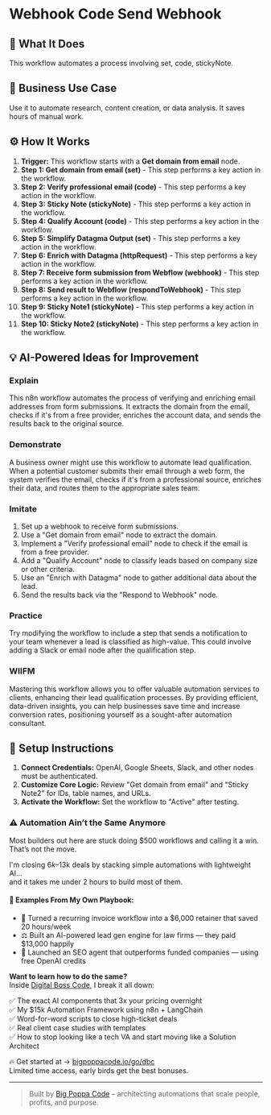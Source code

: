 # Webhook Code Send Webhook

## 🚀 What It Does
This workflow automates a process involving set, code, stickyNote.

## 💼 Business Use Case
Use it to automate research, content creation, or data analysis. It saves hours of manual work.

## ⚙️ How It Works
1.  **Trigger:** This workflow starts with a **Get domain from email** node.
2. **Step 1: Get domain from email (set)** - This step performs a key action in the workflow.
3. **Step 2: Verify professional email (code)** - This step performs a key action in the workflow.
4. **Step 3: Sticky Note (stickyNote)** - This step performs a key action in the workflow.
5. **Step 4: Qualify Account (code)** - This step performs a key action in the workflow.
6. **Step 5: Simplify Datagma Output (set)** - This step performs a key action in the workflow.
7. **Step 6: Enrich with Datagma (httpRequest)** - This step performs a key action in the workflow.
8. **Step 7: Receive form submission from Webflow (webhook)** - This step performs a key action in the workflow.
9. **Step 8: Send result to Webflow (respondToWebhook)** - This step performs a key action in the workflow.
10. **Step 9: Sticky Note1 (stickyNote)** - This step performs a key action in the workflow.
11. **Step 10: Sticky Note2 (stickyNote)** - This step performs a key action in the workflow.

## 💡 AI-Powered Ideas for Improvement
### Explain
This n8n workflow automates the process of verifying and enriching email addresses from form submissions. It extracts the domain from the email, checks if it's from a free provider, enriches the account data, and sends the results back to the original source.

### Demonstrate
A business owner might use this workflow to automate lead qualification. When a potential customer submits their email through a web form, the system verifies the email, checks if it's from a professional source, enriches their data, and routes them to the appropriate sales team.

### Imitate
1. Set up a webhook to receive form submissions.
2. Use a "Get domain from email" node to extract the domain.
3. Implement a "Verify professional email" node to check if the email is from a free provider.
4. Add a "Qualify Account" node to classify leads based on company size or other criteria.
5. Use an "Enrich with Datagma" node to gather additional data about the lead.
6. Send the results back via the "Respond to Webhook" node.

### Practice
Try modifying the workflow to include a step that sends a notification to your team whenever a lead is classified as high-value. This could involve adding a Slack or email node after the qualification step.

### WIIFM
Mastering this workflow allows you to offer valuable automation services to clients, enhancing their lead qualification processes. By providing efficient, data-driven insights, you can help businesses save time and increase conversion rates, positioning yourself as a sought-after automation consultant.

## 🔧 Setup Instructions
1. **Connect Credentials:** OpenAI, Google Sheets, Slack, and other nodes must be authenticated.
2. **Customize Core Logic:** Review "Get domain from email" and "Sticky Note2" for IDs, table names, and URLs.
3. **Activate the Workflow:** Set the workflow to "Active" after testing.

### ⚠️ Automation Ain’t the Same Anymore

Most builders out here are stuck doing $500 workflows and calling it a win.  
That’s not the move.  

I'm closing $6k–$13k deals by stacking simple automations with lightweight AI...  
and it takes me under 2 hours to build most of them.

#### 🧠 Examples From My Own Playbook:
- 🔁 Turned a recurring invoice workflow into a $6,000 retainer that saved 20 hours/week  
- ⚖️ Built an AI-powered lead gen engine for law firms — they paid $13,000 happily  
- 🚀 Launched an SEO agent that outperforms funded companies — using free OpenAI credits  

**Want to learn how to do the same?**  
Inside [Digital Boss Code](https://bigpoppacode.io/go/dbc), I break it all down:

✅ The exact AI components that 3x your pricing overnight  
✅ My $15k Automation Framework using n8n + LangChain  
✅ Word-for-word scripts to close high-ticket deals  
✅ Real client case studies with templates  
✅ How to stop looking like a tech VA and start moving like a Solution Architect  

🔥 Get started at → [bigpoppacode.io/go/dbc](https://bigpoppacode.io/go/dbc)  
Limited time access, early birds get the best bonuses.

---
> Built by [Big Poppa Code](https://bigpoppacode.io) – architecting automations that scale people, profits, and purpose.
